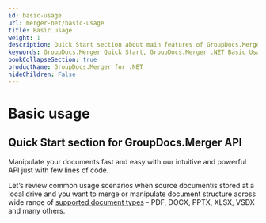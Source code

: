 ```yaml
---
id: basic-usage
url: merger-net/basic-usage
title: Basic usage
weight: 1
description: Quick Start section about main features of GroupDocs.Merger API, describes how to merge PDF, Word, Excel, PowerPoint documents with just couple lines of code.
keywords: GroupDocs.Merger Quick Start, GroupDocs.Merger .NET Basic Usage, GroupDocs.Merger Quick Start C#, GroupDocs.Merger Get Started
bookCollapseSection: true
productName: GroupDocs.Merger for .NET
hideChildren: False
---
```


# Basic usage

## Quick Start section for GroupDocs.Merger API

Manipulate your documents fast and easy with our intuitive and powerful API just with few lines of code.

Let’s review common usage scenarios when source documentis stored at a local drive and you want to merge or manipulate document structure across wide range of [supported document types](https://docs.groupdocs.com/display/mergernet/Supported+Document+Types) - PDF, DOCX, PPTX, XLSX, VSDX and many others.
